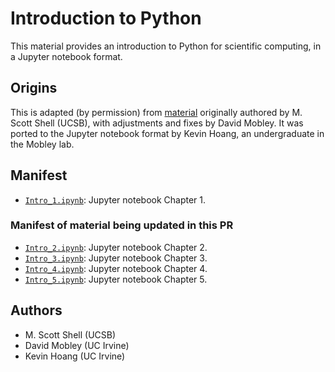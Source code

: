 # Introduction to Python

This material provides an introduction to Python for scientific computing, in a Jupyter notebook format.

## Origins
This is adapted (by permission) from [material](https://engineering.ucsb.edu/~shell/che210d/python.pdf) originally authored by M. Scott Shell (UCSB), with adjustments and fixes by David Mobley.
It was ported to the Jupyter notebook format by Kevin Hoang, an undergraduate in the Mobley lab.

## Manifest

- [`Intro_1.ipynb`](Intro_1.ipynb): Jupyter notebook Chapter 1.

### Manifest of material being updated in this PR
- [`Intro_2.ipynb`](Intro_2.ipynb): Jupyter notebook Chapter 2.
- [`Intro_3.ipynb`](Intro_3.ipynb): Jupyter notebook Chapter 3.
- [`Intro_4.ipynb`](Intro_4.ipynb): Jupyter notebook Chapter 4.
- [`Intro_5.ipynb`](Intro_5.ipynb): Jupyter notebook Chapter 5.

## Authors
- M. Scott Shell (UCSB)
- David Mobley (UC Irvine)
- Kevin Hoang (UC Irvine)
